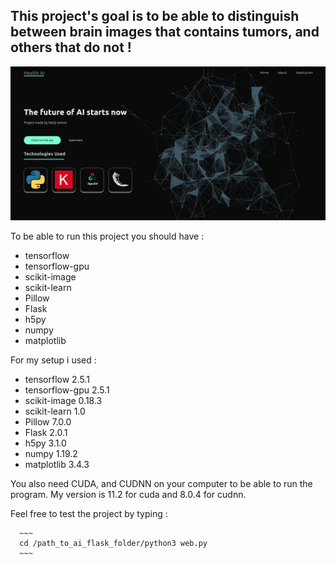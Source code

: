 ## This project's goal is to be able to distinguish between brain images that contains tumors, and others that do not !

![alt text](./readmeImg/init.png)

To be able to run this project you should have :
 - tensorflow
 - tensorflow-gpu
 - scikit-image
 - scikit-learn
 - Pillow
 - Flask
 - h5py
 - numpy
 - matplotlib
 
For my setup i used :
 - tensorflow 2.5.1
 - tensorflow-gpu 2.5.1
 - scikit-image 0.18.3
 - scikit-learn 1.0
 - Pillow 7.0.0
 - Flask 2.0.1
 - h5py 3.1.0
 - numpy 1.19.2
 - matplotlib 3.4.3
 
 You also need CUDA, and CUDNN on your computer to be able to run the program. My version is 11.2 for cuda and 8.0.4 for cudnn.
 
 Feel free to test the project by typing :
 
      ~~~
      cd /path_to_ai_flask_folder/python3 web.py
      ~~~

